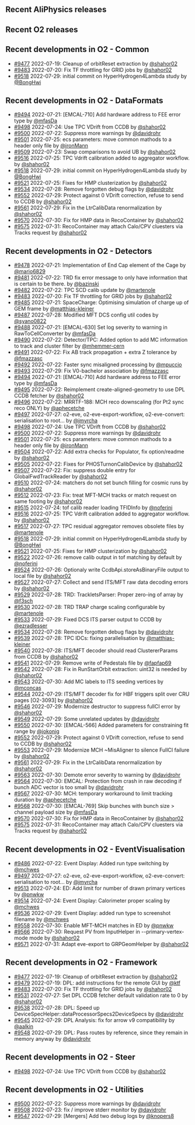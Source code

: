 ## Recent AliPhysics releases
## Recent O2 releases
## Recent developments in O2 - Common
- [\#9477](https://github.com/AliceO2Group/AliceO2/pull/9477) 2022-07-19: Cleanup of orbitReset extraction by [@shahor02](https://github.com/shahor02)
- [\#9483](https://github.com/AliceO2Group/AliceO2/pull/9483) 2022-07-20: Fix TF throttling for GRID jobs by [@shahor02](https://github.com/shahor02)
- [\#9518](https://github.com/AliceO2Group/AliceO2/pull/9518) 2022-07-29: initial commit on HyperHydrogen4Lambda study by [@BongHwi](https://github.com/BongHwi)
## Recent developments in O2 - DataFormats
- [\#9494](https://github.com/AliceO2Group/AliceO2/pull/9494) 2022-07-21: [EMCAL-710] Add hardware address to FEE error type by [@mfasDa](https://github.com/mfasDa)
- [\#9498](https://github.com/AliceO2Group/AliceO2/pull/9498) 2022-07-24: Use TPC VDrift from CCDB by [@shahor02](https://github.com/shahor02)
- [\#9500](https://github.com/AliceO2Group/AliceO2/pull/9500) 2022-07-22: Suppress more warnings by [@davidrohr](https://github.com/davidrohr)
- [\#9501](https://github.com/AliceO2Group/AliceO2/pull/9501) 2022-07-25: ecs parameters: move common mathods to a header only file by [@ironMann](https://github.com/ironMann)
- [\#9509](https://github.com/AliceO2Group/AliceO2/pull/9509) 2022-07-23: Swap comparisons to avoid UB by [@shahor02](https://github.com/shahor02)
- [\#9516](https://github.com/AliceO2Group/AliceO2/pull/9516) 2022-07-25: TPC Vdrift calibration added to aggregator workflow. by [@shahor02](https://github.com/shahor02)
- [\#9518](https://github.com/AliceO2Group/AliceO2/pull/9518) 2022-07-29: initial commit on HyperHydrogen4Lambda study by [@BongHwi](https://github.com/BongHwi)
- [\#9521](https://github.com/AliceO2Group/AliceO2/pull/9521) 2022-07-25: Fixes for HMP clusterization by [@shahor02](https://github.com/shahor02)
- [\#9534](https://github.com/AliceO2Group/AliceO2/pull/9534) 2022-07-28: Remove forgotten debug flags by [@davidrohr](https://github.com/davidrohr)
- [\#9552](https://github.com/AliceO2Group/AliceO2/pull/9552) 2022-07-29: Protect against 0 VDrift correction, refuse to send to CCDB by [@shahor02](https://github.com/shahor02)
- [\#9561](https://github.com/AliceO2Group/AliceO2/pull/9561) 2022-07-29: Fix in the LtrCalibData renormalization by [@shahor02](https://github.com/shahor02)
- [\#9570](https://github.com/AliceO2Group/AliceO2/pull/9570) 2022-07-30: Fix for HMP data in RecoContainer by [@shahor02](https://github.com/shahor02)
- [\#9575](https://github.com/AliceO2Group/AliceO2/pull/9575) 2022-07-31: RecoContainer may attach Calo/CPV cluesters via Tracks request by [@shahor02](https://github.com/shahor02)
## Recent developments in O2 - Detectors
- [\#9478](https://github.com/AliceO2Group/AliceO2/pull/9478) 2022-07-21: Implementation of End Cap element of the Cage by [@mario6829](https://github.com/mario6829)
- [\#9481](https://github.com/AliceO2Group/AliceO2/pull/9481) 2022-07-22: TRD fix error message to only have information that is certain to be there. by [@bazinski](https://github.com/bazinski)
- [\#9482](https://github.com/AliceO2Group/AliceO2/pull/9482) 2022-07-22: TPC SCD calib update by [@martenole](https://github.com/martenole)
- [\#9483](https://github.com/AliceO2Group/AliceO2/pull/9483) 2022-07-20: Fix TF throttling for GRID jobs by [@shahor02](https://github.com/shahor02)
- [\#9485](https://github.com/AliceO2Group/AliceO2/pull/9485) 2022-07-21: SpaceCharge: Optimising simulation of charge up of GEM frame by [@matthias-kleiner](https://github.com/matthias-kleiner)
- [\#9487](https://github.com/AliceO2Group/AliceO2/pull/9487) 2022-07-28: Modified MFT DCS config util codes by [@syano0822](https://github.com/syano0822)
- [\#9488](https://github.com/AliceO2Group/AliceO2/pull/9488) 2022-07-21: [EMCAL-630] Set log severity to warning in RawToCellConverter by [@mfasDa](https://github.com/mfasDa)
- [\#9490](https://github.com/AliceO2Group/AliceO2/pull/9490) 2022-07-22: Detector/TPC: Added option to add MC information to track and cluster filter by [@mhemmer-cern](https://github.com/mhemmer-cern)
- [\#9491](https://github.com/AliceO2Group/AliceO2/pull/9491) 2022-07-22: Fix AB track propagation + extra Z tolerance by [@fmazzasc](https://github.com/fmazzasc)
- [\#9492](https://github.com/AliceO2Group/AliceO2/pull/9492) 2022-07-22: Faster sync misaligned processing by [@mpuccio](https://github.com/mpuccio)
- [\#9493](https://github.com/AliceO2Group/AliceO2/pull/9493) 2022-07-29: Fix V0-bachelor association by [@fmazzasc](https://github.com/fmazzasc)
- [\#9494](https://github.com/AliceO2Group/AliceO2/pull/9494) 2022-07-21: [EMCAL-710] Add hardware address to FEE error type by [@mfasDa](https://github.com/mfasDa)
- [\#9495](https://github.com/AliceO2Group/AliceO2/pull/9495) 2022-07-22: Reimplement create-aligned-geometry to use DPL CCDB fetcher by [@shahor02](https://github.com/shahor02)
- [\#9496](https://github.com/AliceO2Group/AliceO2/pull/9496) 2022-07-22: MRRTF-188: MCH reco downscaling (for Pt2 sync reco ONLY) by [@aphecetche](https://github.com/aphecetche)
- [\#9497](https://github.com/AliceO2Group/AliceO2/pull/9497) 2022-07-27: o2-eve, o2-eve-export-workflow, o2-eve-convert: serialisation to root… by [@jmyrcha](https://github.com/jmyrcha)
- [\#9498](https://github.com/AliceO2Group/AliceO2/pull/9498) 2022-07-24: Use TPC VDrift from CCDB by [@shahor02](https://github.com/shahor02)
- [\#9500](https://github.com/AliceO2Group/AliceO2/pull/9500) 2022-07-22: Suppress more warnings by [@davidrohr](https://github.com/davidrohr)
- [\#9501](https://github.com/AliceO2Group/AliceO2/pull/9501) 2022-07-25: ecs parameters: move common mathods to a header only file by [@ironMann](https://github.com/ironMann)
- [\#9504](https://github.com/AliceO2Group/AliceO2/pull/9504) 2022-07-22: Add extra checks for Populator, fix option/readme by [@shahor02](https://github.com/shahor02)
- [\#9505](https://github.com/AliceO2Group/AliceO2/pull/9505) 2022-07-22: Fixes for PHOSTurnonCalibDevice by [@shahor02](https://github.com/shahor02)
- [\#9507](https://github.com/AliceO2Group/AliceO2/pull/9507) 2022-07-22: Fix: suppress double entry for GlobalFwdTrackReader by [@shahor02](https://github.com/shahor02)
- [\#9510](https://github.com/AliceO2Group/AliceO2/pull/9510) 2022-07-24: matchers do not set bunch filling for cosmic runs by [@shahor02](https://github.com/shahor02)
- [\#9512](https://github.com/AliceO2Group/AliceO2/pull/9512) 2022-07-23: Fix: treat MFT-MCH tracks or match request on same footing by [@shahor02](https://github.com/shahor02)
- [\#9515](https://github.com/AliceO2Group/AliceO2/pull/9515) 2022-07-24: tof calib reader loading TFIDInfo by [@noferini](https://github.com/noferini)
- [\#9516](https://github.com/AliceO2Group/AliceO2/pull/9516) 2022-07-25: TPC Vdrift calibration added to aggregator workflow. by [@shahor02](https://github.com/shahor02)
- [\#9517](https://github.com/AliceO2Group/AliceO2/pull/9517) 2022-07-27: TPC residual aggregator removes obsolete files by [@martenole](https://github.com/martenole)
- [\#9518](https://github.com/AliceO2Group/AliceO2/pull/9518) 2022-07-29: initial commit on HyperHydrogen4Lambda study by [@BongHwi](https://github.com/BongHwi)
- [\#9521](https://github.com/AliceO2Group/AliceO2/pull/9521) 2022-07-25: Fixes for HMP clusterization by [@shahor02](https://github.com/shahor02)
- [\#9522](https://github.com/AliceO2Group/AliceO2/pull/9522) 2022-07-26: remove calib output in tof matching by default by [@noferini](https://github.com/noferini)
- [\#9524](https://github.com/AliceO2Group/AliceO2/pull/9524) 2022-07-26: Optionaly write CcdbApi.storeAsBinaryFile output to local file by [@shahor02](https://github.com/shahor02)
- [\#9527](https://github.com/AliceO2Group/AliceO2/pull/9527) 2022-07-27: Collect and send ITS/MFT raw data decoding errors by [@shahor02](https://github.com/shahor02)
- [\#9529](https://github.com/AliceO2Group/AliceO2/pull/9529) 2022-07-28: TRD: TrackletsParser: Proper zero-ing of array by [@f3sch](https://github.com/f3sch)
- [\#9530](https://github.com/AliceO2Group/AliceO2/pull/9530) 2022-07-28: TRD TRAP charge scaling configurable by [@martenole](https://github.com/martenole)
- [\#9533](https://github.com/AliceO2Group/AliceO2/pull/9533) 2022-07-29: Fixed DCS ITS parser output to CCDB by [@ezradlesser](https://github.com/ezradlesser)
- [\#9534](https://github.com/AliceO2Group/AliceO2/pull/9534) 2022-07-28: Remove forgotten debug flags by [@davidrohr](https://github.com/davidrohr)
- [\#9539](https://github.com/AliceO2Group/AliceO2/pull/9539) 2022-07-28: TPC IDCs: fixing parallelisation by [@matthias-kleiner](https://github.com/matthias-kleiner)
- [\#9540](https://github.com/AliceO2Group/AliceO2/pull/9540) 2022-07-28: ITS/MFT decoder should read ClustererParams from CCDB by [@shahor02](https://github.com/shahor02)
- [\#9541](https://github.com/AliceO2Group/AliceO2/pull/9541) 2022-07-29: Remove write of Pedestals file by [@fapfap69](https://github.com/fapfap69)
- [\#9542](https://github.com/AliceO2Group/AliceO2/pull/9542) 2022-07-28: Fix in RunStartOrbit extraction: uint32 is needed by [@shahor02](https://github.com/shahor02)
- [\#9543](https://github.com/AliceO2Group/AliceO2/pull/9543) 2022-07-30: Add MC labels to ITS seeding vertices by [@mconcas](https://github.com/mconcas)
- [\#9544](https://github.com/AliceO2Group/AliceO2/pull/9544) 2022-07-29: ITS/MFT decoder fix for HBF triggers split over CRU pages [O2-3093] by [@shahor02](https://github.com/shahor02)
- [\#9546](https://github.com/AliceO2Group/AliceO2/pull/9546) 2022-07-29: Modernize destructor to suppress fullCI error by [@shahor02](https://github.com/shahor02)
- [\#9549](https://github.com/AliceO2Group/AliceO2/pull/9549) 2022-07-29: Some unrelated updates by [@davidrohr](https://github.com/davidrohr)
- [\#9550](https://github.com/AliceO2Group/AliceO2/pull/9550) 2022-07-30: [EMCAL-566] Added parameters for constraining fit range by [@jokonig](https://github.com/jokonig)
- [\#9552](https://github.com/AliceO2Group/AliceO2/pull/9552) 2022-07-29: Protect against 0 VDrift correction, refuse to send to CCDB by [@shahor02](https://github.com/shahor02)
- [\#9553](https://github.com/AliceO2Group/AliceO2/pull/9553) 2022-07-29: Modernize MCH ~MisAligner to silence FullCI failure by [@shahor02](https://github.com/shahor02)
- [\#9561](https://github.com/AliceO2Group/AliceO2/pull/9561) 2022-07-29: Fix in the LtrCalibData renormalization by [@shahor02](https://github.com/shahor02)
- [\#9563](https://github.com/AliceO2Group/AliceO2/pull/9563) 2022-07-30: Demote error severity to warning by [@davidrohr](https://github.com/davidrohr)
- [\#9564](https://github.com/AliceO2Group/AliceO2/pull/9564) 2022-07-30: EMCAL: Protection from crash in raw decoding if bunch ADC vector is too small by [@davidrohr](https://github.com/davidrohr)
- [\#9567](https://github.com/AliceO2Group/AliceO2/pull/9567) 2022-07-30: MCH: temporary workaround to limit tracking duration by [@aphecetche](https://github.com/aphecetche)
- [\#9568](https://github.com/AliceO2Group/AliceO2/pull/9568) 2022-07-30: [EMCAL-769] Skip bunches with bunch size > channel payload size by [@mfasDa](https://github.com/mfasDa)
- [\#9570](https://github.com/AliceO2Group/AliceO2/pull/9570) 2022-07-30: Fix for HMP data in RecoContainer by [@shahor02](https://github.com/shahor02)
- [\#9575](https://github.com/AliceO2Group/AliceO2/pull/9575) 2022-07-31: RecoContainer may attach Calo/CPV cluesters via Tracks request by [@shahor02](https://github.com/shahor02)
## Recent developments in O2 - EventVisualisation
- [\#9486](https://github.com/AliceO2Group/AliceO2/pull/9486) 2022-07-22: Event Display: Added run type switching by [@mchwes](https://github.com/mchwes)
- [\#9497](https://github.com/AliceO2Group/AliceO2/pull/9497) 2022-07-27: o2-eve, o2-eve-export-workflow, o2-eve-convert: serialisation to root… by [@jmyrcha](https://github.com/jmyrcha)
- [\#9513](https://github.com/AliceO2Group/AliceO2/pull/9513) 2022-07-24: ED: Add limit for number of drawn primary vertices by [@pnwkw](https://github.com/pnwkw)
- [\#9514](https://github.com/AliceO2Group/AliceO2/pull/9514) 2022-07-24: Event Display: Calorimeter proper scaling by [@mchwes](https://github.com/mchwes)
- [\#9536](https://github.com/AliceO2Group/AliceO2/pull/9536) 2022-07-29: Event Display: added run type to screenshot filename by [@mchwes](https://github.com/mchwes)
- [\#9558](https://github.com/AliceO2Group/AliceO2/pull/9558) 2022-07-30: Enable MFT-MCH matches in ED by [@pnwkw](https://github.com/pnwkw)
- [\#9566](https://github.com/AliceO2Group/AliceO2/pull/9566) 2022-07-30: Request PV from InputHelper in --primary-vertex-mode mode by [@shahor02](https://github.com/shahor02)
- [\#9571](https://github.com/AliceO2Group/AliceO2/pull/9571) 2022-07-31: Adapt eve-export to GRPGeomHelper by [@shahor02](https://github.com/shahor02)
## Recent developments in O2 - Framework
- [\#9477](https://github.com/AliceO2Group/AliceO2/pull/9477) 2022-07-19: Cleanup of orbitReset extraction by [@shahor02](https://github.com/shahor02)
- [\#9479](https://github.com/AliceO2Group/AliceO2/pull/9479) 2022-07-19: DPL: add instructions for the remote GUI by [@ktf](https://github.com/ktf)
- [\#9483](https://github.com/AliceO2Group/AliceO2/pull/9483) 2022-07-20: Fix TF throttling for GRID jobs by [@shahor02](https://github.com/shahor02)
- [\#9531](https://github.com/AliceO2Group/AliceO2/pull/9531) 2022-07-27: Set DPL CCDB fetcher default validation rate to 0 by [@shahor02](https://github.com/shahor02)
- [\#9538](https://github.com/AliceO2Group/AliceO2/pull/9538) 2022-07-28: DPL: Speed up DeviceSpecHelper::dataProcessorSpecs2DeviceSpecs by [@davidrohr](https://github.com/davidrohr)
- [\#9545](https://github.com/AliceO2Group/AliceO2/pull/9545) 2022-07-29: DPL Analysis: fix for arrow v9 compatibility by [@aalkin](https://github.com/aalkin)
- [\#9548](https://github.com/AliceO2Group/AliceO2/pull/9548) 2022-07-29: DPL: Pass routes by reference, since they remain in memory anyway by [@davidrohr](https://github.com/davidrohr)
## Recent developments in O2 - Steer
- [\#9498](https://github.com/AliceO2Group/AliceO2/pull/9498) 2022-07-24: Use TPC VDrift from CCDB by [@shahor02](https://github.com/shahor02)
## Recent developments in O2 - Utilities
- [\#9500](https://github.com/AliceO2Group/AliceO2/pull/9500) 2022-07-22: Suppress more warnings by [@davidrohr](https://github.com/davidrohr)
- [\#9508](https://github.com/AliceO2Group/AliceO2/pull/9508) 2022-07-23: fix / improve stderr monitor by [@davidrohr](https://github.com/davidrohr)
- [\#9547](https://github.com/AliceO2Group/AliceO2/pull/9547) 2022-07-29: [Mergers] Add two debug logs by [@knopers8](https://github.com/knopers8)
